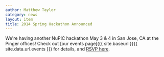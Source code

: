 ```yaml
---
author: Matthew Taylor
category: news
layout: item
title: 2014 Spring Hackathon Announced
---
```


We're having another NuPIC hackathon May 3 & 4 in San Jose, CA at the Pinger
offices! Check out [our events page]({{ site.baseurl }}{{ site.data.url.events }})
for details, and [RSVP here](http://www.meetup.com/numenta/events/166009152/).
